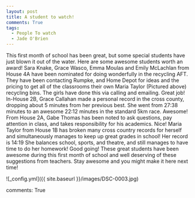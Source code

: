 ```yaml
---
layout: post
title: A student to watch!
comments: True
tags:
  - People To watch
  - Jade O'Brien
---
```


  This first month of school has been great, but some special students have just blown it out of the water. Here are some awesome students worth an award!
Sara Knake, Grace Wasco, Emma Moulas and Emily McLachlan from House 4A have been nominated for doing wonderfully in the recycling AFT. They have been contacting Rumpke, and Home Depot for ideas  and the pricing to get all of the classrooms their own Maria Taylor (Pictured above)
recycling bins. The girls have done this via calling and emailing. Great job! In-House 2B, Grace Callahan made a personal record in the cross county, dropping about 5 minutes from her previous best. She went from 27:38 minutes to an awesome 22:12 minutes in the standard 5km race. Awesome!
From House 2A, Gabe Thomas has been noted to ask questions, pay attention in class, and takes responsibility for his academics. Nice! Maria Taylor from House 1B has broken many cross country records for herself and simultaneously manages to keep up great grades in school! 
Her record is 14:19 She balances school, sports, and theatre, and still manages to have time to do her homework! 
Good going! These great students have been awesome during this first month of school and well deserving of these suggestions from teachers. Stay awesome and you might make it here next time!
    


![_config.yml]({{ site.baseurl }}/images/DSC-0003.jpg)


comments: True

